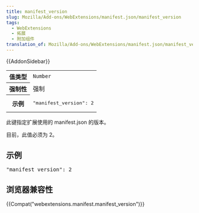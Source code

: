 ```yaml
---
title: manifest_version
slug: Mozilla/Add-ons/WebExtensions/manifest.json/manifest_version
tags:
  - WebExtensions
  - 拓展
  - 附加组件
translation_of: Mozilla/Add-ons/WebExtensions/manifest.json/manifest_version
---
```

<p>{{AddonSidebar}}</p>

<table class="fullwidth-table standard-table">
 <tbody>
  <tr>
   <th scope="row">值类型</th>
   <td><code>Number</code></td>
  </tr>
  <tr>
   <th scope="row">强制性</th>
   <td>强制</td>
  </tr>
  <tr>
   <th scope="row">示例</th>
   <td>
    <pre class="brush: json">
"manifest_version": 2</pre>
   </td>
  </tr>
 </tbody>
</table>

<p>此键指定扩展使用的 manifest.json 的版本。</p>

<p>目前，此值必须为 2。</p>

<h2 id="示例">示例</h2>

<pre class="brush: json">"manifest_version": 2
</pre>

<h2 id="浏览器兼容性">浏览器兼容性</h2>

<p>{{Compat("webextensions.manifest.manifest_version")}}</p>
